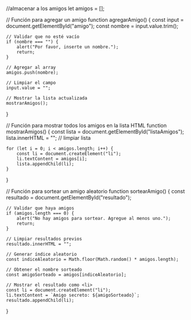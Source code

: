 //almacenar a los amigos
let amigos = [];

// Función para agregar un amigo
function agregarAmigo() {
    const input = document.getElementById("amigo");
    const nombre = input.value.trim();

    // Validar que no esté vacío
    if (nombre === "") {
        alert("Por favor, inserte un nombre.");
        return;
    }

    // Agregar al array
    amigos.push(nombre);

    // Limpiar el campo
    input.value = "";

    // Mostrar la lista actualizada
    mostrarAmigos();
}

// Función para mostrar todos los amigos en la lista HTML
function mostrarAmigos() {
    const lista = document.getElementById("listaAmigos");
    lista.innerHTML = ""; // limpiar lista

    for (let i = 0; i < amigos.length; i++) {
        const li = document.createElement("li");
        li.textContent = amigos[i];
        lista.appendChild(li);
    }
}

// Función para sortear un amigo aleatorio
function sortearAmigo() {
    const resultado = document.getElementById("resultado");

    // Validar que haya amigos
    if (amigos.length === 0) {
        alert("No hay amigos para sortear. Agregue al menos uno.");
        return;
    }

    // Limpiar resultados previos
    resultado.innerHTML = "";

    // Generar índice aleatorio
    const indiceAleatorio = Math.floor(Math.random() * amigos.length);

    // Obtener el nombre sorteado
    const amigoSorteado = amigos[indiceAleatorio];

    // Mostrar el resultado como <li>
    const li = document.createElement("li");
    li.textContent = `Amigo secreto: ${amigoSorteado}`;
    resultado.appendChild(li);
}
